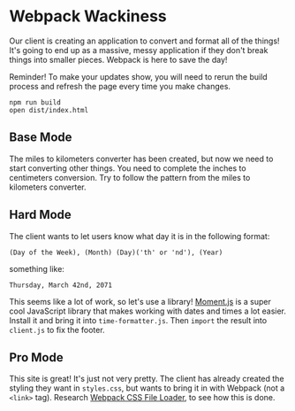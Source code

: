 # Webpack Wackiness

Our client is creating an application to convert and format all of the things! It's going to end up as a massive, messy application if they don't break things into smaller pieces. Webpack is here to save the day!

Reminder! To make your updates show, you will need to rerun the build process and refresh the page every time you make changes.

```
npm run build
open dist/index.html
```

## Base Mode

The miles to kilometers converter has been created, but now we need to start converting other things. You need to complete the inches to centimeters conversion. Try to follow the pattern from the miles to kilometers converter.

## Hard Mode

The client wants to let users know what day it is in the following format:

```
(Day of the Week), (Month) (Day)('th' or 'nd'), (Year)
```

something like:

```
Thursday, March 42nd, 2071
```

This seems like a lot of work, so let's use a library! [Moment.js](https://momentjs.com/) is a super cool JavaScript library that makes working with dates and times a lot easier. Install it and bring it into `time-formatter.js`. Then `import` the result into `client.js` to fix the footer.

## Pro Mode

This site is great! It's just not very pretty. The client has already created the styling they want in `styles.css`, but wants to bring it in with Webpack (not a `<link>` tag). Research [Webpack CSS File Loader](https://github.com/webpack-contrib/css-loader), to see how this is done.